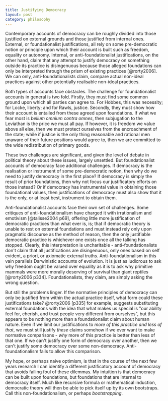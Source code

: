 ```yaml
---
title: Justifying Democracy
layout: post
category: philosophy
---
```


Contemporary accounts of democracy can be roughly divided into those justified on external grounds and those justified from internal ones.  External, or foundationalist justifications, all rely on some pre-democratic notion or principle upon which their account is built such as freedom, equality or autonomy.  Internal, or anti-foundationalist justifications, on the other hand, claim that any attempt to justify democracy on something outside its practice is disingenuous because those alleged foundations can only be interpreted through the prism of existing practices [@rorty2006]. We can only, anti-foundationalists claim, compare actual non-ideal practices against other potentially realisable non-ideal practices.

Both types of accounts face obstacles.  The challenge for foundationalist accounts in general is two fold. Firstly, they must find some common ground upon which all parties can agree to.  For Hobbes, this was necessity; for Locke, liberty; and for Rawls, justice.  Secondly, they must show how their account is entailed from these agreed upon foundations.  If what we fear most is _bellum omnium contra omnes_, then subjugation to the Leviathan is the price we must all pay. If however, it is freedom we value above all else, then we must protect ourselves from the encroachment of the state; while if justice is the only thing reasonable and rational men unaware of their future positions would agree to, then we are committed to the wide redistribution of primary goods.

These two challenges are significant, and given the level of debate in political theory about these issues, largely unsettled.  But foundationalist accounts of democracy face additional challenges.  If democracy is the realisation or instrument of some pre-democratic notion, then why do we need to justify democracy in the first place? If democracy is simply the result of prior foundations, then why not focus our justificatory efforts on those instead?  Or if democracy has instrumental value in obtaining those foundational values, then justifications of democracy must also show that it is the only, or at least best, instrument to obtain them.

Anti-foundationalist accounts face their own set of challenges.  Some critiques of anti-foundationalism have charged it with irrationalism and emotivism [@talisse2004 p69], offering little more justification of democratic practices than what ever is, is; that if democratic theory is unable to rest on external foundations and must instead rely only upon pragmatic discourse as the method of reason, then the only justifiable democratic practice is whichever one exists once all the talking has stopped.  Clearly, this interpretation is uncharitable - anti-foundationalists don't claim that all justifications are disingenuous, only ones based on self evident, a priori, or axiomatic external truths.  Anti-foundationalism in this vain parallels Darwinistic accounts of evolution.  It is just as ludicrous to ask why freedom ought be valued over equality as it is to ask why primitive mammals were more morally deserving of survival than giant reptiles [@rorty2006 p334].  Foundationalists, they claim, are simply asking the wrong question.

But still the problems linger.  If the normative principles of democracy can only be justified from within the actual practice itself, what form could these justifications take?  @rorty2006 [p335] for example, suggests substituting external foundations with the idea that what makes us special is "our ability feel for, cherish, and trust people very different from ourselves", but this appears to be nothing more than a foundationalist claim about human nature.  Even if we limit our justifications to _more of this practice and less of that_, we must still justify _these_ claims somehow if we ever want to make normative comparisons - _why_ more of this practice is better than less of that one.  If we can't justify one form of democracy over another, then we can't justify some democracy over some non-democracy. Anti-foundationalism fails to allow this comparison.

My hope, or perhaps naive optimism, is that in the course of the next few years research I can identify a different justificatory account of democracy that avoids failing foul of these dilemmas.  My intuition is that democracy can be built upon foundations, but foundations that are internal to democracy itself. Much like recursive formula or mathematical induction, democratic theory will then be able to pick itself up by its own bootstraps. Call this non-foundationalism, or perhaps _bootstrapping_. 